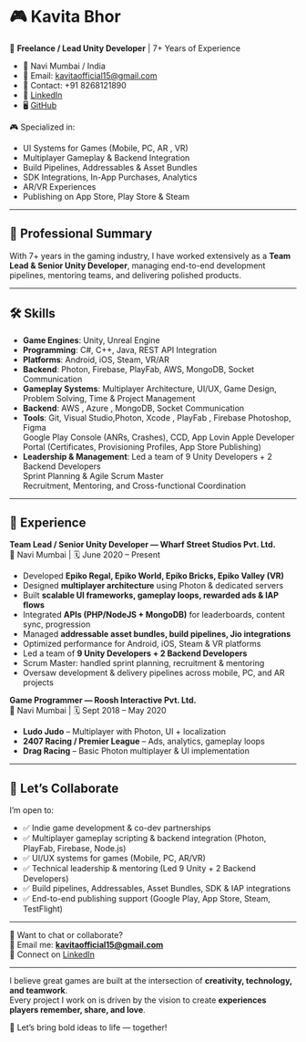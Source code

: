 # 🎮 Kavita Bhor

🚀 **Freelance / Lead Unity Developer** | 7+ Years of Experience
- 📍 Navi Mumbai / India
- 📧 Email: kavitaofficial15@gmail.com  
- 📱 Contact: +91 8268121890  
- 💼 [LinkedIn](https://in.linkedin.com/in/kavita-bhor-2b9832153)  
- 🖥️ [GitHub]([https://www.linkedin.com/in/kavita-bhor-2b9832153](https://github.com/kavita-gamedev/kavita-gamedev)) 

🎮 Specialized in:  
- UI Systems for Games (Mobile, PC, AR , VR)  
- Multiplayer Gameplay & Backend Integration  
- Build Pipelines, Addressables & Asset Bundles  
- SDK Integrations, In-App Purchases, Analytics  
- AR/VR Experiences  
- Publishing on App Store, Play Store & Steam  

---

## 💼 Professional Summary  
With 7+ years in the gaming industry, I have worked extensively as a **Team Lead & Senior Unity Developer**, managing end-to-end development pipelines, mentoring teams, and delivering polished products.  

---

## 🛠 Skills  
- **Game Engines**: Unity, Unreal Engine
- **Programming**: C#, C++, Java, REST API Integration
- **Platforms**: Android, iOS, Steam, VR/AR  
- **Backend**: Photon, Firebase, PlayFab, AWS, MongoDB, Socket Communication  
- **Gameplay Systems**: Multiplayer Architecture, UI/UX, Game Design, Problem Solving, Time & Project Management
- **Backend**: AWS , Azure , MongoDB, Socket Communication
- **Tools**: 
  Git, Visual Studio,Photon, Xcode , PlayFab , Firebase
  Photoshop, Figma  
  Google Play Console (ANRs, Crashes), CCD, App Lovin
  Apple Developer Portal (Certificates, Provisioning Profiles, App Store Publishing)
- **Leadership & Management**:
  Led a team of 9 Unity Developers + 2 Backend Developers  
  Sprint Planning & Agile Scrum Master  
  Recruitment, Mentoring, and Cross-functional Coordination

---

## 💼 Experience  
**Team Lead / Senior Unity Developer — Wharf Street Studios Pvt. Ltd.**  
📍 Navi Mumbai | 🗓 June 2020 – Present
- Developed **Epiko Regal, Epiko World, Epiko Bricks, Epiko Valley (VR)**  
- Designed **multiplayer architecture** using Photon & dedicated servers  
- Built **scalable UI frameworks, gameplay loops, rewarded ads & IAP flows**  
- Integrated **APIs (PHP/NodeJS + MongoDB)** for leaderboards, content sync, progression  
- Managed **addressable asset bundles, build pipelines, Jio integrations**  
- Optimized performance for Android, iOS, Steam & VR platforms  
- Led a team of **9 Unity Developers + 2 Backend Developers**
- Scrum Master: handled sprint planning, recruitment & mentoring  
- Oversaw development & delivery pipelines across mobile, PC, and AR projects
  
**Game Programmer — Roosh Interactive Pvt. Ltd.**  
📍 Navi Mumbai | 🗓 Sept 2018 – May 2020  
- **Ludo Judo** – Multiplayer with Photon, UI + localization  
- **2407 Racing / Premier League** – Ads, analytics, gameplay loops  
- **Drag Racing** – Basic Photon multiplayer & UI implementation  

---

## 🤝 Let’s Collaborate  
I’m open to:  
- ✅ Indie game development & co-dev partnerships  
- ✅ Multiplayer gameplay scripting & backend integration (Photon, PlayFab, Firebase, Node.js)  
- ✅ UI/UX systems for games (Mobile, PC, AR/VR)  
- ✅ Technical leadership & mentoring (Led 9 Unity + 2 Backend Developers)  
- ✅ Build pipelines, Addressables, Asset Bundles, SDK & IAP integrations  
- ✅ End-to-end publishing support (Google Play, App Store, Steam, TestFlight)

---

💬 Want to chat or collaborate?  
📧 Email me: **kavitaofficial15@gmail.com**  
🔗 Connect on [LinkedIn](https://www.linkedin.com/in/kavita-bhor-2b9832153)  

---

I believe great games are built at the intersection of **creativity, technology, and teamwork**.  
Every project I work on is driven by the vision to create **experiences players remember, share, and love**.  

🚀 Let’s bring bold ideas to life — together!  
